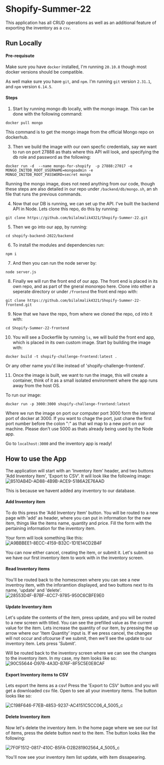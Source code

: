 # Shopify-Summer-22

This application has all CRUD operations as well as an additional feature of exporting the inventory as a `csv`.


## Run Locally

#### Pre-requisute

Make sure you have `docker` installed, I'm running `20.10.8` though most docker versions should be compatible.

As well make sure you have `git`, and `npm`. I'm running `git` version `2.31.1`, and `npm` version `6.14.5`.

#### Steps

1. Start by running mongo db locally, with the mongo image.
This can be done with the following command:

```
docker pull mongo
```

This command is to get the mongo image from the official Mongo repo on dockerhub.

3. Then we build the image with our own specfic credentials, say we want to run on port 27888 as thats where this API will look,
and specifying the db role and password as the following:

```
docker run -d  --name mongo-for-shopify  -p 27888:27017 -e MONGO_INITDB_ROOT_USERNAME=mongoadmin -e MONGO_INITDB_ROOT_PASSWORD=secret mongo
```
Running the mongo image, does not need anything from our code, though these steps are also detailed in our repo under `/backend/db/mongo.sh`,
an sh file that runs the previous commands.

4. Now that our DB is running, we can set up the API. I've built the backend API in Node. Lets clone this repo, do this by running:

```
git clone https://github.com/bilalmalik4321/Shopify-Summer-22.git
```

5. Then we go into our app, by running:

```
cd shopify-backend-2022/backend
```

6. To install the modules and dependencies run: 

 ```
 npm i
 ```
 
 7. And then you can run the node server by:
 
 ```
 node server.js
 ```
 
 8. Finally we will run the front end of our app. The front end is placed in its own repo, and as part of the gneral monorepo here. 
 Clone into either a seperate directory or under `/frontend` the front end repo with:
 
 ```
 git clone https://github.com/bilalmalik4321/Shopify-Summer-22-frontend.git
 ```
 9. Now that we have the repo, from where we cloned the repo, cd into it with: 
 
 ```
 cd Shopify-Summer-22-frontend
 ```
 
 10. You will see a Dockerfile by running `ls`, we will build the front end app, which is placed in its own custom image.
 Start by building the image with:
 
 ```
 docker build -t shopify-challenge-frontend:latest .
 ```
 
 Or any other name you'd like instead of 'shopify-challenge-frontend'. 
 
 11. Once the image is built, we want to run the image, this will create a container, think of it as a small isolated environment where the app runs away from
 the host OS.
 
 To run our image:
 
 ```
 docker run -p 3000:3000 shopify-challenge-frontend:latest
 ```
 
 Where we run the image on port our computer port 3000 form the internal port of docker at 3000. If you want to chage the port, just chane the first
 port number before the colon ":" as that wil map to a new port on our machine. Please don't use 5000 as thats already being used by the Node app.
 
 Go to  `localhost:3000` and the inventory app is ready!
 
 ## How to use the App
 
 The application will start with an 'Inventory Item' header, and two buttons 'Add Inventory Item', 'Export to CSV'.
 It will look like the following image:![8510AB4D-AD88-4B9B-ACE9-5186A2E76AAD](https://user-images.githubusercontent.com/45467181/150185006-33f593c8-da7b-46ea-a2f5-838aa7100f28.jpeg)

 This is because we havent added any inventory to our database. 
 
 #### Add Inventory item
 
 To do this press the 'Add Inventory Item' button.
 You will be routed to a new page with 'add' as header, where you can put in information for the new item, things like the items name, quantity and price.
 Fill the form with the pertaining information for the inventory item.
 
 Your form will look something like this:
 ![A9BBBEE1-8ECC-4159-B32C-1D1E14CD2B4F](https://user-images.githubusercontent.com/45467181/150185521-25c469a0-b84f-47f5-b889-02971f6645f6.jpeg)

 You can now either cancel, creating the item, or submit it. Let's submit so we have our first inventory item to work with in the inventory screen.
 
 #### Read Inventory items
 
 You'll be routed back to the homescreen where you can see a new inventroy item, with the inforamtion displayed, and two buttons next to its name, 'update'
 and 'delete'.
 ![28553D4F-B7BF-4CC7-9785-950C6CBFE9E0](https://user-images.githubusercontent.com/45467181/150199152-5fe29ead-0a6e-4669-acba-43edbe64c945.jpeg)
 
  #### Update Inventory item
 
 Let's update the contents of the item, press update, and you will be routed to a new screen with titled. You can see the prefilled value as the current
 value for the item. Lets increase the quantity of our item, by pressing the up arrow where our 'Item Quantity' input is. If we press cancel, the changes will 
 not occur and ofcourse if we submit, then we'll see the update to our inventory item. Lets press 'Submit'.
 
 Will be routed back to the inventory screen where we can see the changes to the inventory item. In my case, my item looks like so:
 ![90C55644-D978-4A3D-B76F-8F5C5E0E8CAF](https://user-images.githubusercontent.com/45467181/150199923-8a515600-372c-4f3f-9cd9-269555c84b16.jpeg)

#### Export Inventory items to CSV

Lets export the items as a csv! Press the 'Export to CSV' button and you will get a downloaded csv file. Open to see all your inventory items. The button looks 
like so:

 ![C198F646-F7EB-4853-9237-AC4151C5CC06_4_5005_c](https://user-images.githubusercontent.com/45467181/150200510-9966a215-8eff-4620-b4d9-3b39cff2a4b1.jpeg)

#### Delete Inventory item

Now let's delete the inventory item. In the home page where we see our list of items, press the delete button next to the item. The button looks like the 
following:

![7F0F1512-0817-410C-B5FA-D2B281902564_4_5005_c](https://user-images.githubusercontent.com/45467181/150201305-c2e003a2-f143-4d55-9866-18cb32fbc6c1.jpeg)

You'll now see your inventory item list update, with item dissapearing.
 

